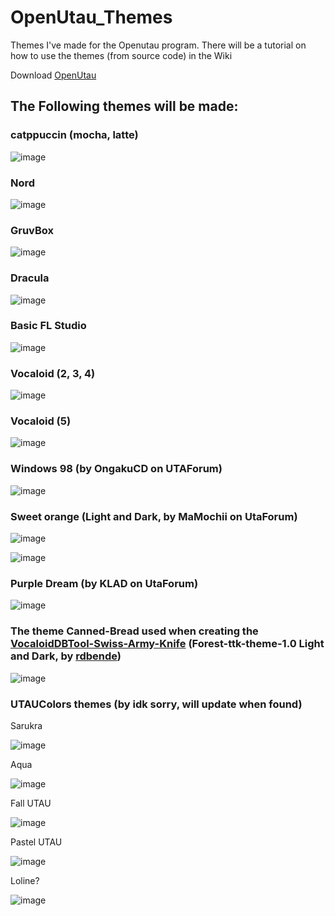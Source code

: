 # OpenUtau_Themes
Themes I've made for the Openutau program. There will be a tutorial on how to use the themes (from source code) in the Wiki

Download [OpenUtau](https://github.com/stakira/OpenUtau) 

## The Following themes will be made:

### catppuccin (mocha, latte)

![image](https://github.com/bread-in-a-can/OpenUtau_Themes/assets/124006393/a56f1643-cae9-44b9-b806-2e73415544e8)

### Nord

![image](https://github.com/bread-in-a-can/OpenUtau_Themes/assets/124006393/9b67cf39-fe95-4918-8780-d00f69956551)

### GruvBox

![image](https://github.com/bread-in-a-can/OpenUtau_Themes/assets/124006393/0bc5f7e1-f15c-4031-bf94-b0412a578227)

### Dracula

![image](https://github.com/bread-in-a-can/OpenUtau_Themes/assets/124006393/1574e509-76bc-4796-b2fc-a54b94fd022c)

### Basic FL Studio

![image](https://github.com/bread-in-a-can/OpenUtau_Themes/assets/124006393/97617bfc-1e96-45e1-91b2-fbf962eabed7)

### Vocaloid (2, 3, 4)

![image](https://github.com/bread-in-a-can/OpenUtau_Themes/assets/124006393/e74dffec-bc1b-4939-b4df-fb3b382bdc26)

### Vocaloid (5)

![image](https://github.com/bread-in-a-can/OpenUtau_Themes/assets/124006393/48580b32-935a-4591-b7ea-53ae0fe22f2b)


### Windows 98 (by OngakuCD on UTAForum)

![image](https://github.com/LuciozUndiezz/OpenUtau_Themes/assets/168614552/b16ab7b5-e704-4d46-b3e1-9b675cb6d999)

### Sweet orange (Light and Dark, by MaMochii on UtaForum)

![image](https://github.com/LuciozUndiezz/OpenUtau_Themes/assets/168614552/d50e6e0e-c546-4285-a810-a2407af5acde)


![image](https://github.com/LuciozUndiezz/OpenUtau_Themes/assets/168614552/1870a083-2c37-43db-848f-66680b4dc208)

### Purple Dream (by KLAD on UtaForum)

![image](https://github.com/LuciozUndiezz/OpenUtau_Themes/assets/168614552/a2e1120d-0f69-4566-8856-a1ea4ba39c7d)

### The theme Canned-Bread used when creating the [VocaloidDBTool-Swiss-Army-Knife](https://github.com/bread-in-a-can) (Forest-ttk-theme-1.0 Light and Dark, by [rdbende](https://github.com/rdbende/Forest-ttk-theme))

![image](https://github.com/bread-in-a-can/OpenUtau_Themes/assets/124006393/04ef372b-c52a-45e6-a466-af09ca087816)

### UTAUColors themes (by idk sorry, will update when found)

Sarukra

![image](https://github.com/LuciozUndiezz/OpenUtau_Themes/assets/168614552/742e6d95-846e-42c5-8193-bdd580d1f4c1)

Aqua

![image](https://github.com/LuciozUndiezz/OpenUtau_Themes/assets/168614552/59e9b35e-d82b-47b6-b579-688dfbcbf341)

Fall UTAU

![image](https://github.com/LuciozUndiezz/OpenUtau_Themes/assets/168614552/a8c9ccb5-52ce-4bbc-bea5-86bd7d9ec707)

Pastel UTAU

![image](https://github.com/LuciozUndiezz/OpenUtau_Themes/assets/168614552/70b348bf-5c59-46b4-9b0c-cf269b86b3c8)

Loline?

![image](https://github.com/LuciozUndiezz/OpenUtau_Themes/assets/168614552/fc14df2d-dd30-4ce5-b3c0-5ded9cd41293)

